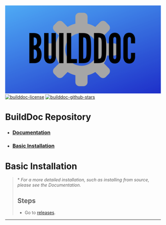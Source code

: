 ![builddoc-banner](./docs/assets/builddoc-bg.png)
[![builddoc-license](https://img.shields.io/github/license/itsamedood/BuildDoc?color=blue&style=for-the-badge)](https://github.com/itsamedood/BuildDoc/blob/main/LICENSE) [![builddoc-github-stars](https://img.shields.io/github/stars/itsamedood/BuildDoc?color=blue&style=for-the-badge)](https://github.com/itsamedood/BuildDoc)
# **BuildDoc Repository**
- ### [Documentation](./docs/00-Welcome.md)
- ### [Basic Installation](#basic-installation)

# Basic Installation
> \* *For a more detailed installation, such as installing from source, please see the Documentation.*
>
> ## Steps
> - Go to [releases](https://github.com/itsamedood/BuildDoc/releases/).
---
